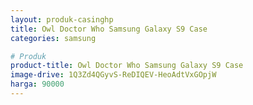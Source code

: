 ```yaml
---
layout: produk-casinghp
title: Owl Doctor Who Samsung Galaxy S9 Case
categories: samsung

# Produk
product-title: Owl Doctor Who Samsung Galaxy S9 Case
image-drive: 1Q3Zd4QGyvS-ReDIQEV-HeoAdtVxGOpjW
harga: 90000
---
```

